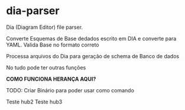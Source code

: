 # dia-parser
Dia (Diagram Editor) file parser.

Converte Esquemas de Base dedados escrito em DIA e converte para YAML.
Valida Base no formato correto


Processa arquivos do Dia para geração de schema de Banco de dados


No tudo pode ter outras funções


**COMO FUNCIONA HERANÇA AQUI?**

TODO: Criar Binário para poder usar como comando

Teste hub2
Teste hub3
